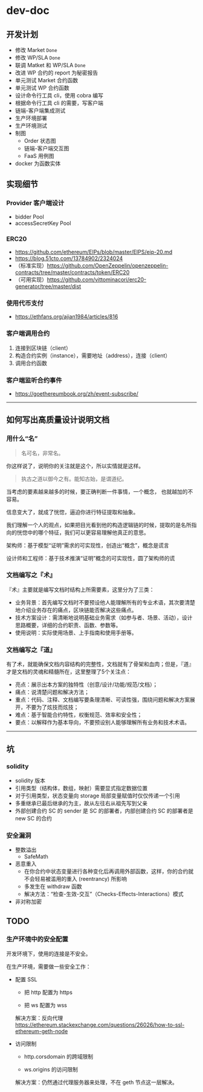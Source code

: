 # dev-doc

## 开发计划

- 修改 Market `Done`
- 修改 WP/SLA `Done`
- 联调 Matket 和 WP/SLA `Done`
- 改进 WP 合约的 report 为秘密报告
- 单元测试 Market 合约函数
- 单元测试 WP 合约函数
- 设计命令行工具 cli，使用 cobra 编写
- 根据命令行工具 cli 的需要，写客户端
- 链端-客户端集成测试
- 生产环境部署
- 生产环境测试
- 制图
  - Order 状态图
  - 链端-客户端交互图
  - FaaS 用例图
- docker 为函数实体


## 实现细节

### Provider 客户端设计

- bidder Pool
- accessSecretKey Pool

### ERC20

- https://github.com/ethereum/EIPs/blob/master/EIPS/eip-20.md
- https://blog.51cto.com/13784902/2324024
- （标准实现）https://github.com/OpenZeppelin/openzeppelin-contracts/tree/master/contracts/token/ERC20
- （可用实现）https://github.com/vittominacori/erc20-generator/tree/master/dist


### 使用代币支付

- https://ethfans.org/ajian1984/articles/816



### 客户端调用合约

1. 连接到区块链（client）
2. 构造合约实例（instance），需要地址（address），连接（client）
3. 调用合约函数



### 客户端监听合约事件

- https://goethereumbook.org/zh/event-subscribe/

-------------


## 如何写出高质量设计说明文档

### 用什么“名”

> 名可名，非常名。

你这样说了，说明你的关注就是这个，所以实情就是这样。


> 执古之道以御今之有。能知古始，是谓道纪。

当考虑的要素越来越多的时候，要正确判断一件事情，一个概念， 也就越加的不容易。

信息变大了，就成了恍惚，逼迫你进行特征提取和抽象。

我们理解一个人的观点，如果把目光看到他的构造逻辑链的时候，提取的是名所指向的恍惚中的哪个特征，我们可以更容易理解他真正的意思。

架构师：基于模型“证明”需求的可实现性，创造出“概念”，概念是谎言

设计师和工程师：基于技术推演“证明”概念的可实现性，圆了架构师的谎

### 文档编写之『术』

『术』主要就是编写文档时结构上所需要素，这里分为了三类：

- 业务背景：首先编写文档时不要预设他人能理解所有的专业术语，其次要清楚地介绍业务存在的痛点，区块链能否解决这些痛点。
- 技术方案设计：需清晰地说明基础业务需求（如参与者、场景、活动），设计思路概要，详细的合约职责、函数、参数等。
- 使用说明：实际使用场景、上手指南和使用手册等。

### 文档编写之『道』

有了术，就能确保文档内容结构的完整性，文档就有了骨架和血肉；但是，『道』才是文档的灵魂和精髓所在，这里整理了5个关注点：

- 亮点：展示出本方案的独特性（创意/设计/功能/规范/文档）；
- 痛点：说清楚问题和解决方法；
- 重点：代码、注释、文档编写要条理清晰、可读性强，围绕问题和解决方案展开，不要为了炫技而炫技；
- 难点：基于智能合约特性，权衡规范、效率和安全性；
- 要点：以解释作为基本导向，不要预设别人能够理解所有业务和技术术语。


-------------


## 坑

### solidity

- solidity 版本
- 引用类型（结构体，数组，映射）需要显式指定数据位置
- 对于引用类型，状态变量向 storage 局部变量赋值时仅仅传递一个引用
- 多重继承已最后继承的为主，故从左往右从祖先写到父亲
- 外部创建合约 SC 的 sender 是 SC 的部署者，内部创建合约 SC 的部署者是 new SC 的合约

### 安全漏洞

- 整数溢出
    - SafeMath
- 恶意重入
    - 在你合约中状态变量进行各种变化后再调用外部函数，这样，你的合约就不会轻易被滥用的重入 (reentrancy) 所影响
    - 多发生在 withdraw 函数
    - 解决方法：“检查-生效-交互”（Checks-Effects-Interactions）模式
- 非对称加密



## TODO

### 生产环境中的安全配置

开发环境下，使用的连接是不安全。

在生产环境，需要做一些安全工作：

- 配置 SSL

    - 把 http 配置为 https

    - 把 ws 配置为 wss


    解决方案：反向代理 https://ethereum.stackexchange.com/questions/26026/how-to-ssl-ethereum-geth-node


- 访问限制

    - http.corsdomain 的跨域限制

    - ws.origins 的访问限制

    解决方案：仍然通过代理服务器来处理，不在 geth 节点这一层解决。












